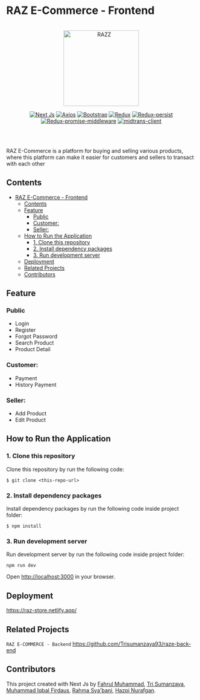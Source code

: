 # RAZ E-Commerce - Frontend

<br/>

<div align="center">
	<img height="200" src="public/favicon.ico" alt="RAZZ">
    
<br/>

[![Next Js](https://img.shields.io/npm/v/next?label=next)](https://www.npmjs.com/package/next)
[![Axios](https://img.shields.io/npm/v/axios?label=axios)](https://www.npmjs.com/package/axios)
[![Bootstrap](https://img.shields.io/npm/v/bootstrap?label=bootstrap)](https://www.npmjs.com/package/bootstrap)
[![Redux](https://img.shields.io/npm/v/redux?label=redux)](https://www.npmjs.com/package/redux)
[![Redux-persist](https://img.shields.io/npm/v/redux-persist?label=redux-persist)](https://www.npmjs.com/package/redux-persist)
[![Redux-promise-middleware](https://img.shields.io/npm/v/redux-promise-middleware?label=redux-promise-middleware)](https://www.npmjs.com/package/redux-promise-middleware)
[![midtrans-client](https://img.shields.io/npm/v/midtrans-client?label=midtrans-client)](https://www.npmjs.com/package/midtrans-client)

<br/>

</div>

<br/>

RAZ E-Commerce is a platform for buying and selling various products, where this platform can make it easier for customers and sellers to transact with each other

## Contents

- [RAZ E-Commerce - Frontend](#raz-e-commerce---frontend)
  - [Contents](#contents)
  - [Feature](#feature)
    - [Public](#public)
    - [Customer:](#customer)
    - [Seller:](#seller)
  - [How to Run the Application](#how-to-run-the-application)
    - [1. Clone this repository](#1-clone-this-repository)
    - [2. Install dependency packages](#2-install-dependency-packages)
    - [3. Run development server](#3-run-development-server)
  - [Deployment](#deployment)
  - [Related Projects](#related-projects)
  - [Contributors](#contributors)

## Feature

### Public

- Login
- Register
- Forgot Password
- Search Product
- Product Detail

### Customer:

- Payment
- History Payment

### Seller:

- Add Product
- Edit Product

## How to Run the Application

### 1. Clone this repository

Clone this repository by run the following code:

```
$ git clone <this-repo-url>
```

### 2. Install dependency packages

Install dependency packages by run the following code inside project folder:

```
$ npm install
```

### 3. Run development server

Run development server by run the following code inside project folder:

```
npm run dev
```

Open [http://localhost:3000](http://localhost:3000) in your browser.

## Deployment

<https://raz-store.netlify.app/>

## Related Projects

`RAZ E-COMMERCE - Backend` <https://github.com/Trisumanzaya93/raze-back-end>

## Contributors

This project created with Next Js by [Fahrul Muhammad](https://github.com/fahrul-muhammad), [Tri Sumanzaya](https://github.com/Trisumanzaya93), [Muhammad Iqbal Firdaus](https://github.com/mahendraiqbal), [Rahma Sya'bani](https://github.com/rahmasbn), [Hazpi Nurafgan](https://github.com/Hazgn).
